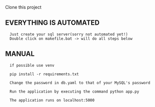 Clone this project

## EVERYTHING IS AUTOMATED  
      Just create your sql server(sorry not automated yet!)  
      Double click on makefile.bat -> will do all steps below


## MANUAL  

      if possible use venv

      pip install -r requirements.txt

      Change the password in db.yaml to that of your MySQL's password

      Run the application by executing the command python app.py

      The application runs on localhost:5000
